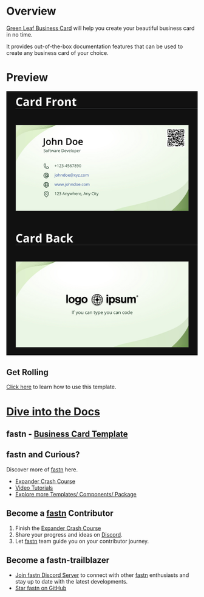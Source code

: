 # Overview

[Green Leaf Business Card](https://gsalunke.github.io/green-leaf-card/) will help you create your beautiful business card in no time.

It provides out-of-the-box documentation features that can be used to create any
business card of your choice.

# Preview

![Business Card](.github/assets/green-leaf-card-dark.png)

## Get Rolling

[Click here](https://gsalunke.github.io/green-leaf-card/) to learn how to use this template.

# [Dive into the Docs](https://gsalunke.github.io/green-leaf-card/)

## fastn - [Business Card Template](https://github.com/fastn-community/business-card-template)

## fastn and Curious?

Discover more of [fastn](https://fastn.com/) here.

- [Expander Crash Course](https://fastn.com/expander/)
- [Video Tutorials](https://fastn.com/expander/hello-world/-/build/)
- [Explore more Templates/ Components/ Package](https://fastn.com/featured/)

## Become a [fastn](https://fastn.com/) Contributor

1.  Finish the [Expander Crash Course](https://fastn.com/expander/)
2.  Share your progress and ideas on [Discord](https://discord.gg/bucrdvptYd).
3.  Let [fastn](https://fastn.com/) team guide you on your contributor journey.

## Become a fastn-trailblazer

- [Join fastn Discord Server](https://discord.gg/bucrdvptYd) to connect with other [fastn](https://fastn.com/) enthusiasts and stay up to date with the latest developments.
- [Star fastn on GitHub](https://github.com/fastn-stack/fastn/)
